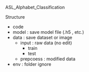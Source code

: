 ASL_Alphabet_Classification

Structure
- code  
- model : save model file (.h5 , etc.)
- data  : save dataset or image
    - input : raw data (no edit)
        - train
        - test
    - prepcoess : modified data
- env : folder ignore 